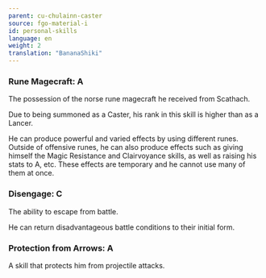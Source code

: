 ```yaml
---
parent: cu-chulainn-caster
source: fgo-material-i
id: personal-skills
language: en
weight: 2
translation: "BananaShiki"
---
```


### Rune Magecraft: A

The possession of the norse rune magecraft he received from Scathach.

Due to being summoned as a Caster, his rank in this skill is higher than as a Lancer.

He can produce powerful and varied effects by using different runes. Outside of offensive runes, he can also produce effects such as giving himself the Magic Resistance and Clairvoyance skills, as well as raising his stats to A, etc. These effects are temporary and he cannot use many of them at once.

### Disengage: C

The ability to escape from battle.

He can return disadvantageous battle conditions to their initial form.

### Protection from Arrows: A

A skill that protects him from projectile attacks.
